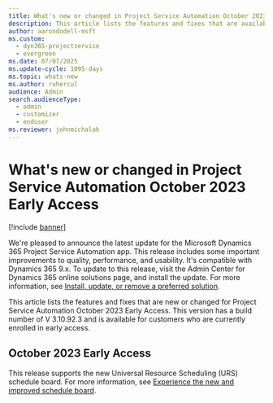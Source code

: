 ```yaml
---
title: What's new or changed in Project Service Automation October 2023 Early Access
description: This article lists the features and fixes that are available in Microsoft Dynamics 365 Project Service Automation October 2023 Early Access.
author: aarondodell-msft
ms.custom: 
  - dyn365-projectservice
  - evergreen
ms.date: 07/07/2025
ms.update-cycle: 1095-days
ms.topic: whats-new
ms.author: ruhercul
audience: Admin
search.audienceType: 
  - admin
  - customizer
  - enduser
ms.reviewer: johnmichalak
---
```


# What's new or changed in Project Service Automation October 2023 Early Access

[!include [banner](../includes/psa-now-project-operations.md)]

We're pleased to announce the latest update for the Microsoft Dynamics 365 Project Service Automation app. This release includes some important improvements to quality, performance, and usability. It's compatible with Dynamics 365 9.x. To update to this release, visit the Admin Center for Dynamics 365 online solutions page, and install the update. For more information, see [Install, update, or remove a preferred solution](/power-platform/admin/install-remove-preferred-solution).

This article lists the features and fixes that are new or changed for Project Service Automation October 2023 Early Access. This version has a build number of V 3.10.92.3 and is available for customers who are currently enrolled in early access.

## October 2023 Early Access

This release supports the new Universal Resource Scheduling (URS) schedule board. For more information, see [Experience the new and improved schedule board](/dynamics365/field-service/preview-schedule-board).


